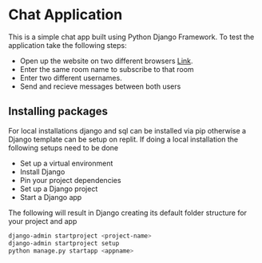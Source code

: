 # Chat Application

This is a simple chat app built using Python Django Framework. To test the application take the following steps:
* Open up the website on two different browsers [Link](https://replit.com/@Julius777/ChatApp).
* Enter the same room name to subscribe to that room
* Enter two different usernames.
* Send and recieve messages between both users

## Installing packages
For local installations django and sql can be installed via pip otherwise a Django template can be setup on replit.
If doing a local installation the following setups need to be done
* Set up a virtual environment
* Install Django
* Pin your project dependencies
* Set up a Django project
* Start a Django app

The following will result in Django creating its default folder structure for your project and app
```bash
django-admin startproject <project-name>
django-admin startproject setup
python manage.py startapp <appname>
```
